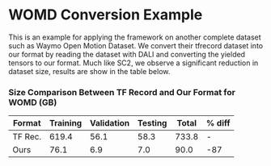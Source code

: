# WOMD Conversion Example

This is an example for applying the framework on another complete dataset such as Waymo Open Motion Dataset. We convert their tfrecord dataset into our format by reading the dataset with DALI and converting the yielded tensors to our format. Much like SC2, we observe a significant reduction in dataset size, results are show in the table below.

### Size Comparison Between TF Record and Our Format for WOMD (GB)

| Format  | Training | Validation | Testing | Total | % diff |
| ------  | -------- | ---------- | ------- | ----- | ------ |
| TF Rec. | 619.4    | 56.1       | 58.3    | 733.8 | -      |
| Ours    | 76.1     | 6.9        | 7.0     | 90.0  | -87    |

